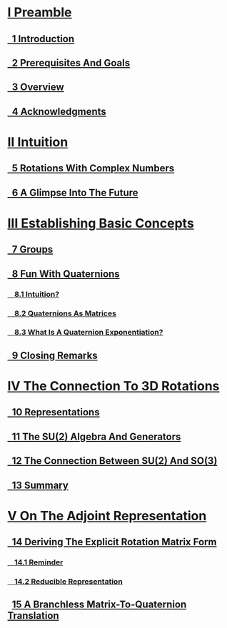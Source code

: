<script src="load-mathjax.js" async></script>

# [I Preamble](https://07u.github.io/skills-github-pages/Preamble)
## [&nbsp;&nbsp;1 Introduction](https://07u.github.io/skills-github-pages/Preamble#1-introduction)
## [&nbsp;&nbsp;2 Prerequisites And Goals](https://07u.github.io/skills-github-pages/Preamble#2-prerequisites-and-goals)
## [&nbsp;&nbsp;3 Overview](https://07u.github.io/skills-github-pages/Preamble#3-overview)
## [&nbsp;&nbsp;4 Acknowledgments](https://07u.github.io/skills-github-pages/Preamble#4-acknowledgments)

# [II Intuition](https://07u.github.io/skills-github-pages/Intuition)
## [&nbsp;&nbsp;5 Rotations With Complex Numbers](https://07u.github.io/skills-github-pages/Intuition#5-rotations-with-complex-numbers)
## [&nbsp;&nbsp;6 A Glimpse Into The Future](https://07u.github.io/skills-github-pages/Intuition#6-a-glimpse-into-the-future)

# [III Establishing Basic Concepts](https://07u.github.io/skills-github-pages/EstablishingBasicConcepts)
## [&nbsp;&nbsp;7 Groups](https://07u.github.io/skills-github-pages/EstablishingBasicConcepts#7-groups)
## [&nbsp;&nbsp;8 Fun With Quaternions](https://07u.github.io/skills-github-pages/EstablishingBasicConcepts#8-fun-with-quaternions)
### [&nbsp;&nbsp;&nbsp;&nbsp;8.1 Intuition?](https://07u.github.io/skills-github-pages/EstablishingBasicConcepts#81-intuition)
### [&nbsp;&nbsp;&nbsp;&nbsp;8.2 Quaternions As Matrices](https://07u.github.io/skills-github-pages/EstablishingBasicConcepts#82-quaternions-as-matrices)
### [&nbsp;&nbsp;&nbsp;&nbsp;8.3 What Is A Quaternion Exponentiation?](https://07u.github.io/skills-github-pages/EstablishingBasicConcepts#83-what-is-a-quaternion-exponentiation)
## [&nbsp;&nbsp;9 Closing Remarks](https://07u.github.io/skills-github-pages/EstablishingBasicConcepts#9-closing-remarks)

# [IV The Connection To 3D Rotations](https://07u.github.io/skills-github-pages/TheConnectionTo3DRotations)
## [&nbsp;&nbsp;10 Representations](https://07u.github.io/skills-github-pages/TheConnectionTo3DRotations#10-representations)
## [&nbsp;&nbsp;11 The SU(2) Algebra And Generators](https://07u.github.io/skills-github-pages/TheConnectionTo3DRotations#11-the-su2-algebra-and-generators)
## [&nbsp;&nbsp;12 The Connection Between SU(2) And SO(3)](https://07u.github.io/skills-github-pages/TheConnectionTo3DRotations#12-the-connection-between-su2-and-so3)
## [&nbsp;&nbsp;13 Summary](https://07u.github.io/skills-github-pages/TheConnectionTo3DRotations#13-summary)

# [V On The Adjoint Representation](https://07u.github.io/skills-github-pages/OnTheAdjointRepresentation)
## [&nbsp;&nbsp;14 Deriving The Explicit Rotation Matrix Form](https://07u.github.io/skills-github-pages/OnTheAdjointRepresentation#14-deriving-the-explicit-rotation-matrix-form)
### [&nbsp;&nbsp;&nbsp;&nbsp;14.1 Reminder](https://07u.github.io/skills-github-pages/OnTheAdjointRepresentation#141-reminder)
### [&nbsp;&nbsp;&nbsp;&nbsp;14.2 Reducible Representation](https://07u.github.io/skills-github-pages/OnTheAdjointRepresentation#142-reducible-representation)
## &nbsp;&nbsp;[15 A Branchless Matrix-To-Quaternion Translation](https://07u.github.io/skills-github-pages/OnTheAdjointRepresentation#15-a-branchless-matrix-to-quaternion-translation)
